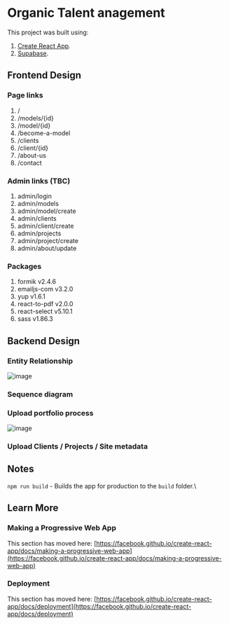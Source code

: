 # Organic Talent anagement

This project was built using:
1. [Create React App](https://github.com/facebook/create-react-app).
2. [Supabase](https://github.com/supabase/supabase).

## Frontend Design 
### Page links
1. /
2. /models/{id}
3. /model/{id}
4. /become-a-model
5. /clients
6. /client/{id}
7. /about-us
8. /contact

### Admin links (TBC)
1. admin/login
2. admin/models
3. admin/model/create
4. admin/clients
5. admin/client/create
6. admin/projects
7. admin/project/create
8. admin/about/update

### Packages
1. formik v2.4.6
2. emailjs-com v3.2.0
3. yup v1.6.1
4. react-to-pdf v2.0.0
5. react-select v5.10.1
6. sass v1.86.3

## Backend Design 
### Entity Relationship
![image](https://github.com/user-attachments/assets/843456aa-bf9a-4df0-887f-c5c80d351c18)

### Sequence diagram
### Upload portfolio process
![image](https://github.com/user-attachments/assets/8144d12e-b8be-45d8-859b-5576763a67cd)

### Upload Clients / Projects / Site metadata

## Notes
`npm run build` - Builds the app for production to the `build` folder.\

## Learn More
### Making a Progressive Web App

This section has moved here: [https://facebook.github.io/create-react-app/docs/making-a-progressive-web-app](https://facebook.github.io/create-react-app/docs/making-a-progressive-web-app)

### Deployment

This section has moved here: [https://facebook.github.io/create-react-app/docs/deployment](https://facebook.github.io/create-react-app/docs/deployment)

